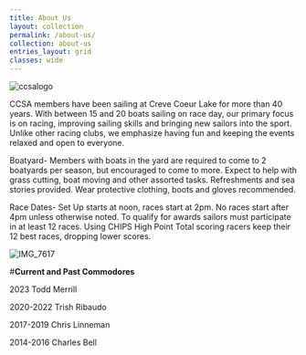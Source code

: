 ```yaml
---
title: About Us
layout: collection
permalink: /about-us/
collection: about-us
entries_layout: grid
classes: wide
---
```

![ccsalogo](https://user-images.githubusercontent.com/83256703/151712998-70edad94-0eaa-429f-a5a1-942ba5baaf3c.png)

CCSA members have been sailing at Creve Coeur Lake for more than 40 years. With between 15 and 20 boats sailing on race day, our primary focus is on racing, improving sailing skills and bringing new sailors into the sport. Unlike other racing clubs, we emphasize having fun and keeping the events relaxed and open to everyone.

Boatyard- Members with boats in the yard are required to come to 2 boatyards per season, but encouraged to come to more. Expect to help with grass cutting, boat moving and other assorted tasks. Refreshments and sea stories provided. Wear protective clothing, boots and gloves recommended. 

Race Dates- Set Up starts at noon, races start at 2pm. No races start after 4pm unless otherwise noted. To qualify for awards sailors must participate in at least 12 races. Using CHIPS High Point Total scoring racers keep their 12 best races, dropping lower scores.

![IMG_7617](https://user-images.githubusercontent.com/83256703/151710719-0f5f98c3-125c-47d2-b65c-16cfc0c2465a.jpg)

#**Current and Past Commodores**

2023 Todd Merrill

2020-2022 Trish Ribaudo

2017-2019 Chris Linneman

2014-2016 Charles Bell
